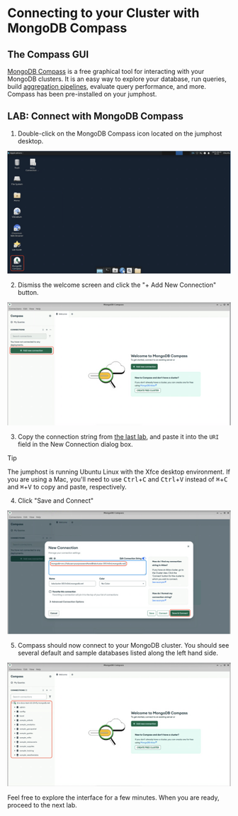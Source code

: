 # Connecting to your Cluster with MongoDB Compass

## The Compass GUI
[MongoDB Compass](https://www.mongodb.com/try/download/compass) is a free
graphical tool for interacting with your MongoDB clusters. It is an easy way
to explore your database, run queries, build
[aggregation pipelines](https://www.mongodb.com/docs/manual/core/aggregation-pipeline/),
evaluate query performance, and more. Compass has been pre-installed on your
jumphost.

## LAB: Connect with MongoDB Compass
1. Double-click on the MongoDB Compass icon located on the jumphost desktop.

![Image of the Compass icon on the desktop](images/compass-icon.png)

2. Dismiss the welcome screen and click the "+ Add New Connection" button.

![Image of the Compass GUI with the add connection button outlined](images/compass-add-connection.png)

3. Copy the connection string from [the last lab](/lab1/lab1-1?id=lab-finding-your-connection-string), 
and paste it into the `URI` field in the New Connection dialog box.
  > [!TIP] 
  > The jumphost is running Ubuntu Linux with the Xfce desktop
  > environment. If you are using a Mac, you'll need to use <kbd>Ctrl</kbd>+<kbd>C</kbd> and
  > <kbd>Ctrl</kbd>+<kbd>V</kbd> instead of <kbd>⌘</kbd>+<kbd>C</kbd> and <kbd>⌘</kbd>+<kbd>V</kbd> to copy and paste, respectively.
4. Click "Save and Connect"

![Image of the New Connection dialog box](images/compass-enter-connection-string.png)

5. Compass should now connect to your MongoDB cluster. You should see several
default and sample databases listed along the left hand side.

![Image of the Compass GUI connected to the lab cluster](images/compass-connected.png)

Feel free to explore the interface for a few minutes. When you are ready,
proceed to the next lab.